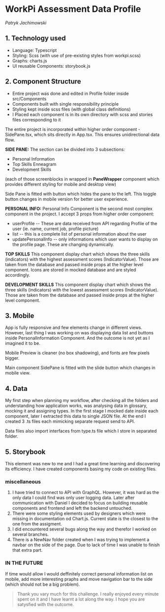 # WorkPi Assessment Data Profile

*Patryk Jachimowski*

## 1. Technology used
* Language: Typescript
* Styling: Scss (with use of pre-existing styles from workpi.scss)
* Graphs: charts.js
* UI reusable Components: storybook.js


## 2. Component Structure
* Entire project was done and edited in Profile folder inside src/Components
* Components built with single responsibility principle
* Styling kept inside scss files (with global class definitions)
* I Placed each component is in its own directory with scss and stories files corresponding  to it

The entire project is incorporated within higher order component - SidePane.tsx, which sits directly in App.tsx. This ensures unidirectional data flow.



**SIDE PANE:**
The section can be divided into 3 subsections:
- Personal Information
- Top Skills Enneagram
- Development Skills

(each of those screenblocks in wrapped in **PaneWrapper** component which provides different styling for mobile and desktop view)

Side Pane is fitted with button which hides the pane to the left. This toggle button changes in mobile version for better user experience.

**PERSONAL INFO:**
Personal Info Component is the second most complex component in the project. I accept 3 props from higher order component:
 - userProfile
   -- These are data received from API regarding Profile of the user (ie. name, current job, profile picture)
 - list 
   -- this is a complete list of personal information about the user
 - updatePersonalInfo
   -- only informations which user wants to display on the profile page. These are changing dynamically. 

**TOP SKILLS**
This component display chart which shows the three skills (indicators) with the highest assessment scores (IndicatorValue). Those are taken from the database and passed inside props at the higher level component. Icons are stored in mocked database and are styled accordingly. 

**DEVELOPMENT SKILLS**
This component display chart which shows the three skills (indicators) with the lowest assessment scores (IndicatorValue). Those are taken from the database and passed inside props at the higher level component. 

## 3. Mobile
App is fully responsive and few elements change in different views. However, last thing I was working on was displaying data list and buttons inside PersonalInformation Component. And the outcome is not yet as I imagined it to be. 

Mobile Preview is cleaner (no box shadowing), and fonts are few pixels bigger.

Main component SidePane is fitted with the slide button which changes in mobile view. 


## 4. Data
My first step when planning my workflow, after checking all the folders and understanding how application works, was analysing data in glossary, mocking it and assigning types. In the first stage I mocked date inside each component, later I extracted this data to single JSON file. At the end I created 3 .ts files each mimicking separate request send to API. 

Data files also import interfaces from type.ts file which I store in separated folder.

## 5. Storybook
This element was new to me and I had a great time learning and discovering its efficiency. I have created components basing my code on existing files.

### miscellaneous
1) I have tried to connect to API with GraphQL. However, it was hard as the only data I could find was only user logging data. Later after communication with Daniel I decided to focus on building reusable components and frontend and left the backend untouched.
2) There were some styling elements used by designers which were missing in documentation od Chart.js. Current state is the closest to the one from the assigment. 
3) I did encountered several bugs along the way and therefor I worked on several branches. 
4) There is a NewNav folder created when I was trying to implement a navbar on the side of the page. Due to lack of time I was unable to finish that extra part. 

### IN THE FUTURE
If time would allow I would deffinitely correct personal information list on mobile, add more interesting praphs and move navigation bar to the side (which should not be a big problem).

> Thank you vary much for this challenge. I really enjoyed every minute spent on it and I have learnt a lot along the way. I hope you are satysfied with the outcome. 





